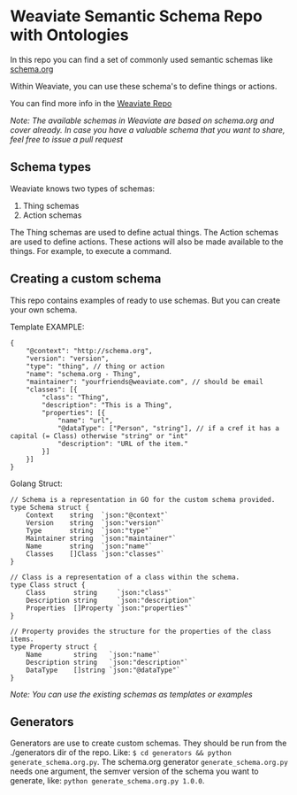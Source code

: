 # Weaviate Semantic Schema Repo with Ontologies

In this repo you can find a set of commonly used semantic schemas like [schema.org](schema.org)

Within Weaviate, you can use these schema's to define things or actions.

You can find more info in the [Weaviate Repo](https://github.com/weaviate/weaviate)

_Note: The available schemas in Weaviate are based on schema.org and cover already. In case you have a valuable schema that you want to share, feel free to issue a pull request_

## Schema types

Weaviate knows two types of schemas:

1. Thing schemas
2. Action schemas

The Thing schemas are used to define actual things. The Action schemas are used to define actions. These actions will also be made available to the things. For example, to execute a command.

## Creating a custom schema

This repo contains examples of ready to use schemas. But you can create your own schema.

Template EXAMPLE:

```
{
	"@context": "http://schema.org",
	"version": "version",
	"type": "thing", // thing or action
	"name": "schema.org - Thing",
	"maintainer": "yourfriends@weaviate.com", // should be email
	"classes": [{
		"class": "Thing",
		"description": "This is a Thing",
		"properties": [{
			"name": "url",
			"@dataType": ["Person", "string"], // if a cref it has a capital (= Class) otherwise "string" or "int"
			"description": "URL of the item."
		}]
	}]
}
```

Golang Struct:

```
// Schema is a representation in GO for the custom schema provided.
type Schema struct {
	Context    string  `json:"@context"`
	Version    string  `json:"version"`
	Type       string  `json:"type"`
	Maintainer string  `json:"maintainer"`
	Name       string  `json:"name"`
	Classes    []Class `json:"classes"`
}

// Class is a representation of a class within the schema.
type Class struct {
	Class       string     `json:"class"`
	Description string     `json:"description"`
	Properties  []Property `json:"properties"`
}

// Property provides the structure for the properties of the class items.
type Property struct {
	Name        string   `json:"name"`
	Description string   `json:"description"`
	DataType    []string `json:"@dataType"`
}
```

_Note: You can use the existing schemas as templates or examples_

## Generators

Generators are use to create custom schemas. They should be run from the ./generators dir of the repo. Like: `$ cd generators && python generate_schema.org.py`. The schema.org generator `generate_schema.org.py` needs one argument, the semver version of the schema you want to generate, like: `python generate_schema.org.py 1.0.0`.
